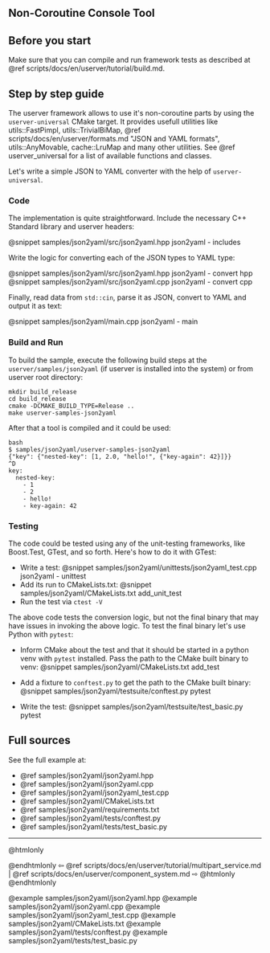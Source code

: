 ## Non-Coroutine Console Tool

## Before you start

Make sure that you can compile and run framework tests as described at
@ref scripts/docs/en/userver/tutorial/build.md.


## Step by step guide

The userver framework allows to use it's non-coroutine parts by using the
`userver-universal` CMake target. It provides usefull utilities like
utils::FastPimpl, utils::TrivialBiMap,
@ref scripts/docs/en/userver/formats.md "JSON and YAML formats", utils::AnyMovable,
cache::LruMap and many other utilities. See  @ref userver_universal for a list
of available functions and classes.


Let's write a simple JSON to YAML converter with the help of `userver-universal`.

### Code

The implementation is quite straightforward. Include the necessary C++ Standard
library and userver headers:

@snippet samples/json2yaml/src/json2yaml.hpp  json2yaml - includes

Write the logic for converting each of the JSON types to YAML type:

@snippet samples/json2yaml/src/json2yaml.hpp  json2yaml - convert hpp
@snippet samples/json2yaml/src/json2yaml.cpp  json2yaml - convert cpp

Finally, read data from `std::cin`, parse it as JSON, convert to YAML and
output it as text:

@snippet samples/json2yaml/main.cpp  json2yaml - main


### Build and Run

To build the sample, execute the following build steps at the
`userver/samples/json2yaml` (if userver is installed into the system) or from
userver root directory:

```
mkdir build_release
cd build_release
cmake -DCMAKE_BUILD_TYPE=Release ..
make userver-samples-json2yaml
```

After that a tool is compiled and it could be used:
```
bash
$ samples/json2yaml/userver-samples-json2yaml
{"key": {"nested-key": [1, 2.0, "hello!", {"key-again": 42}]}}
^D
key:
  nested-key:
    - 1
    - 2
    - hello!
    - key-again: 42

```


### Testing

The code could be tested using any of the unit-testing frameworks, like
Boost.Test, GTest, and so forth. Here's how to do it with GTest:

* Write a test:
  @snippet samples/json2yaml/unittests/json2yaml_test.cpp  json2yaml - unittest
* Add its run to CMakeLists.txt:
  @snippet samples/json2yaml/CMakeLists.txt  add_unit_test
* Run the test via `ctest -V`

The above code tests the conversion logic, but not the final binary that may
have issues in invoking the above logic. To test the final binary let's use
Python with `pytest`:

* Inform CMake about the test and that it should be started in a python venv
  with `pytest` installed. Pass the path to the CMake built binary to venv:
  @snippet samples/json2yaml/CMakeLists.txt  add_test

* Add a fixture to `conftest.py` to get the path to the CMake built binary:
  @snippet samples/json2yaml/testsuite/conftest.py  pytest

* Write the test:
  @snippet samples/json2yaml/testsuite/test_basic.py  pytest


## Full sources

See the full example at:
* @ref samples/json2yaml/json2yaml.hpp
* @ref samples/json2yaml/json2yaml.cpp
* @ref samples/json2yaml/json2yaml_test.cpp
* @ref samples/json2yaml/CMakeLists.txt
* @ref samples/json2yaml/requirements.txt
* @ref samples/json2yaml/tests/conftest.py
* @ref samples/json2yaml/tests/test_basic.py

----------

@htmlonly <div class="bottom-nav"> @endhtmlonly
⇦ @ref scripts/docs/en/userver/tutorial/multipart_service.md | @ref scripts/docs/en/userver/component_system.md ⇨
@htmlonly </div> @endhtmlonly


@example samples/json2yaml/json2yaml.hpp
@example samples/json2yaml/json2yaml.cpp
@example samples/json2yaml/json2yaml_test.cpp
@example samples/json2yaml/CMakeLists.txt
@example samples/json2yaml/tests/conftest.py
@example samples/json2yaml/tests/test_basic.py
